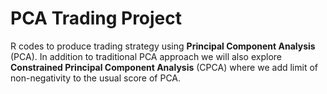 # PCA Trading Project 
R codes to produce trading strategy using **Principal Component Analysis** (PCA). In addition to traditional PCA approach we will also explore **Constrained Principal Component Analysis** (CPCA) where we add limit of non-negativity to the usual score of PCA.  

